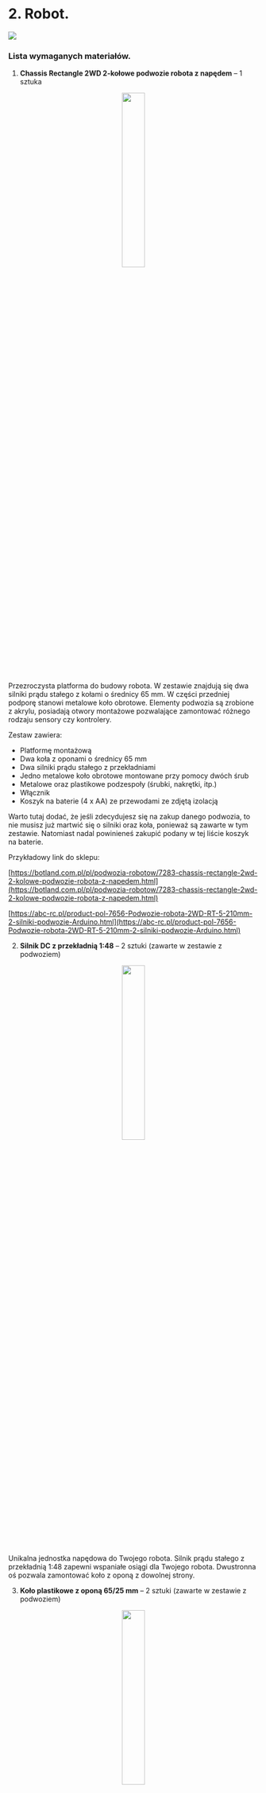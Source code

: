 # 2. **Robot.**

<img src=https://github.com/domiipl/Projekt-Inz-Pliki/blob/master/Instrukta%C5%BC/Zdj%C4%99ciaRobot/image_0.jpg>

### **Lista wymaganych materiałów.**

1. **Chassis Rectangle 2WD 2-kołowe podwozie robota z napędem** – 1 sztuka 
<p align="center">
<img src=https://github.com/domiipl/Projekt-Inz-Pliki/blob/master/Instrukta%C5%BC/Zdj%C4%99ciaRobot/image_1.jpg width="30%" height="30%">
</p>
Przezroczysta platforma do budowy robota. W zestawie znajdują się dwa silniki prądu stałego z kołami o średnicy 65 mm. W części przedniej podporę stanowi metalowe koło obrotowe. Elementy podwozia są zrobione z akrylu, posiadają otwory montażowe pozwalające zamontować różnego rodzaju sensory czy kontrolery.

Zestaw zawiera:

* Platformę montażową
* Dwa koła z oponami o średnicy 65 mm 
* Dwa silniki prądu stałego z przekładniami
* Jedno metalowe koło obrotowe montowane przy pomocy dwóch śrub
* Metalowe oraz plastikowe podzespoły (śrubki, nakrętki, itp.)
* Włącznik
* Koszyk na baterie (4 x AA) ze przewodami ze zdjętą izolacją

Warto tutaj dodać, że jeśli zdecydujesz się na zakup danego podwozia, to nie musisz już martwić się o silniki oraz koła, ponieważ są zawarte w tym zestawie. Natomiast nadal powinieneś zakupić podany w tej liście koszyk na baterie.

Przykładowy link do sklepu:

[https://botland.com.pl/pl/podwozia-robotow/7283-chassis-rectangle-2wd-2-kolowe-podwozie-robota-z-napedem.html](https://botland.com.pl/pl/podwozia-robotow/7283-chassis-rectangle-2wd-2-kolowe-podwozie-robota-z-napedem.html)

[https://abc-rc.pl/product-pol-7656-Podwozie-robota-2WD-RT-5-210mm-2-silniki-podwozie-Arduino.html](https://abc-rc.pl/product-pol-7656-Podwozie-robota-2WD-RT-5-210mm-2-silniki-podwozie-Arduino.html) 

2. **Silnik DC z przekładnią 1:48** – 2 sztuki (zawarte w zestawie z podwoziem)
<p align="center">
<img src=https://github.com/domiipl/Projekt-Inz-Pliki/blob/master/Instrukta%C5%BC/Zdj%C4%99ciaRobot/image_2.jpg width="30%" height="30%">
</p>
Unikalna jednostka napędowa do Twojego robota. Silnik prądu stałego z przekładnią 1:48 zapewni wspaniałe osiągi dla Twojego robota. Dwustronna oś pozwala zamontować koło z oponą z dowolnej strony. 

3. **Koło plastikowe z oponą 65/25 mm** – 2 sztuki (zawarte w zestawie z podwoziem)
<p align="center">
<img src=https://github.com/domiipl/Projekt-Inz-Pliki/blob/master/Instrukta%C5%BC/Zdj%C4%99ciaRobot/image_3.jpg width="30%" height="30%">
</p>
Doskonała ochrona przed aquaplaningiem. Krótka droga hamowania. Bardzo dobra przyczepność na zakrętach. Niski poziom hałasu przez cały okres eksploatacji opony.

4. **Moduł dwukanałowego sterownika silników z L298N**– 1 sztuka
<p align="center">
<img src=https://github.com/domiipl/Projekt-Inz-Pliki/blob/master/Instrukta%C5%BC/Zdj%C4%99ciaRobot/image_4.jpg width="30%" height="30%">
</p>
Umożliwia on sterowanie jednocześnie dwóch silników DC lub jednego silnika krokowego. Kontroler ten pozwala ustawić stałą (pełną) prędkość obrotu kół, lub kontrolować ją sygnałem PWM.

Przykładowy link do sklepu:

[https://abc-rc.pl/product-pol-6196-Modul-sterownika-L298N-do-silnikow-DC-i-krokowych-Arduino.html](https://abc-rc.pl/product-pol-6196-Modul-sterownika-L298N-do-silnikow-DC-i-krokowych-Arduino.html) 

[https://nettigo.pl/products/modul-dwukanalowego-sterownika-silnikow-z-l298n](https://nettigo.pl/products/modul-dwukanalowego-sterownika-silnikow-z-l298n)

5. **Moduł WiFi NodeMCU V3 LoLin ESP-12E(Arduino)** – 1 sztuka
<p align="center">
<img src=https://github.com/domiipl/Projekt-Inz-Pliki/blob/master/Instrukta%C5%BC/Zdj%C4%99ciaRobot/image_5.jpg width="30%" height="30%">
</p>
Przykładowy link do sklepu:

[https://nettigo.pl/products/modul-wifi-nodemcu-v3-lolin-esp-12e](https://nettigo.pl/products/modul-wifi-nodemcu-v3-lolin-esp-12e)

[https://botland.com.pl/pl/moduly-wifi/8241-modul-wifi-esp8266-nodemcu-v3.html](https://botland.com.pl/pl/moduly-wifi/8241-modul-wifi-esp8266-nodemcu-v3.html) 

6. **Kondensator 100uF 16V lub więcej** - 1 sztuka
<p align="center">
<img src=https://github.com/domiipl/Projekt-Inz-Pliki/blob/master/Instrukta%C5%BC/Zdj%C4%99ciaRobot/image_6.png width="30%" height="30%">
</p>
Przykładowy link do sklepu:

[https://botland.com.pl/pl/kondensatory-elektrolityczne-tht/898-kondensator-elektrolityczny-100uf35v-6x12mm-105c-tht-10szt.html](https://botland.com.pl/pl/kondensatory-elektrolityczne-tht/898-kondensator-elektrolityczny-100uf35v-6x12mm-105c-tht-10szt.html)

[https://nettigo.pl/products/zestaw-5-kondensatorow-elektrolitycznych-100-f-35v](https://nettigo.pl/products/zestaw-5-kondensatorow-elektrolitycznych-100-f-35v) 

7. **Dwupozycyjny przełącznik MTS-102** – 1 sztuka
<p align="center">
<img src=https://github.com/domiipl/Projekt-Inz-Pliki/blob/master/Instrukta%C5%BC/Zdj%C4%99ciaRobot/image_7.jpg width="30%" height="30%">
</p>
Przełącznik dźwigniowy, dwupozycyjny, jednosekcyjny, MTS-1.

Dane techniczne:

Rodzaj napięcia AC/DC Obciążenie do 3A przy 250V Obciążenie do 6A przy 125V Wysokość: 33mm Średnica otworu montażowego: 6mm

Jeśli dostaniemy koszyk na ogniwa z włącznikiem, wtedy ta część jest nie potrzebna

Przykładowy link do sklepu:

[https://nettigo.pl/products/dwupozycyjny-przelacznik-mts-102](https://nettigo.pl/products/dwupozycyjny-przelacznik-mts-102)

[https://botland.com.pl/pl/przelaczniki-z-dzwignia/2478-przelacznik-dzwigniowy-on-on-250v3a.html](https://botland.com.pl/pl/przelaczniki-z-dzwignia/2478-przelacznik-dzwigniowy-on-on-250v3a.html)

8. **Koszyk na dwa ogniwa 18650 2S**– 1 sztuka
<p align="center">
<img src=https://github.com/domiipl/Projekt-Inz-Pliki/blob/master/Instrukta%C5%BC/Zdj%C4%99ciaRobot/image_8.jpg width="30%" height="30%">
</p>
Łączy w szereg dwa ogniwa 18650. Daje to od ~7.0 do 8.4 V w zależności od naładowania ogniw. Długi 30-centymetrowy kabel daje się ładnie układać. 

Przykładowy link do sklepu:
[https://botland.com.pl/pl/koszyki-na-baterie/5240-koszyk-na-2-baterie-typu-18650.html](https://botland.com.pl/pl/koszyki-na-baterie/5240-koszyk-na-2-baterie-typu-18650.html) 

[https://abc-rc.pl/product-pol-8528-Koszyk-na-akumulator-2x-18650-3-7V-Li-Ion-koszyczek-na-baterie-ogniwo-z-przewodami.html]
(https://abc-rc.pl/product-pol-8528-Koszyk-na-akumulator-2x-18650-3-7V-Li-Ion-koszyczek-na-baterie-ogniwo-z-przewodami.html) 

Koszyk z włącznikiem:
[https://abc-rc.pl/product-pol-12801-Koszyk-na-akumulator-2x-18650-z-wylacznikiem-koszyczek-z-pokrywa-i-przewodami.html](https://abc-rc.pl/product-pol-12801-Koszyk-na-akumulator-2x-18650-z-wylacznikiem-koszyczek-z-pokrywa-i-przewodami.html) 

9. **Stabilizator liniowy 3.3V  min. 0.8A** – 1 sztuka
<p align="center">
<img src=https://github.com/domiipl/Projekt-Inz-Pliki/blob/master/Instrukta%C5%BC/Zdj%C4%99ciaRobot/image_9.jpg width="30%" height="30%">
</p>
Przykładowy link do sklepu:

[https://nettigo.pl/products/stabilizator-liniowy-3-3v-0-8a](https://nettigo.pl/products/stabilizator-liniowy-3-3v-0-8a)

[https://botland.com.pl/pl/regulatory-napiecia/7685-stabilizator-ldo-33v-ld1117v33-tht-to220.html](https://botland.com.pl/pl/regulatory-napiecia/7685-stabilizator-ldo-33v-ld1117v33-tht-to220.html) 

### **Budowa Robota**

Będąc odpowiednio przygotowanym, możemy przejść do budowy naszego robota. 

**Przygotowanie silników**

Sprawdzamy czy w silnikach mamy zlutowane kabelki, jeśli są to przejdź do kolejnego kroku.

Zdejmujemy najpierw mały kawałek izolacji na kabelkach - około 1 do 2mm, możesz do tego użyć na przykład noża do tapet. Lekko natnij izolację i pociągnij, powinna bez problemu zejść.

Następnie potrzebujemy rozgrzać lutownicę, jeżeli posiadasz zwykłą kolbową - dotknij grotu cyną, jeśli będzie się topić to lutownica jest wystarczająco nagrzana, jeśli jednak posiadasz lutownicę z możliwością regulacji temperatury - ustaw ją w okolicach 400-450 stopni.

Na blaszkę w silniku nakładamy odrobinę cyny.

<img src=https://github.com/domiipl/Projekt-Inz-Pliki/blob/master/Instrukta%C5%BC/Zdj%C4%99ciaRobot/image_10.png>

Odsłonięty kabel przykładamy do blaszki silnika - kolor kabelka jest obecnie nieistotny, polaryzację możemy zmienić później w kodzie robota.

<img src=https://github.com/domiipl/Projekt-Inz-Pliki/blob/master/Instrukta%C5%BC/Zdj%C4%99ciaRobot/image_11.png> 

Przykładamy rozgrzaną lutownicę do odsłoniętego kabelka i nakładamy cynę tak, aby rozgrzała cynę na blaszce i abyśmy mogli przełożyć kabelek przez dziurkę i pokryć go cyną. Oczywiście nie powinieneś ruszać kabelkiem w trakcie lutowania. Po krótkiej chwili lut zastygnie i połączenie będzie gotowe. Powtarzamy tą czynność dla reszty kabelków.

<img src=https://github.com/domiipl/Projekt-Inz-Pliki/blob/master/Instrukta%C5%BC/Zdj%C4%99ciaRobot/image_12.png>

Jeśli korzystasz z koszyka na ogniwa, które podaliśmy w liście części, prawdopodobnie nie będzie musiał lutować kabelków. Jeśli jednak koszyk nie miałby kabli lub miałbyś inny koszyk na baterie, powtórz powyższe czynności.

**Lutowanie włącznika**

Istotnym jest jeszcze dolutowanie przycisku włączenia/wyłączenia, bez tego nasz robot się nie uruchomi. Łapiemy za koszyk na ogniwo i ucinamy czarny kabelek mniej więcej w połowie. Teraz musimy jeszcze zdjąć kawałek izolacji na końcu kabelka od koszyka oraz z obu stron na uciętym kawałku kabelka. 

<img src=https://github.com/domiipl/Projekt-Inz-Pliki/blob/master/Instrukta%C5%BC/Zdj%C4%99ciaRobot/image_13.png>

Następnie przechodzimy do lutowania.

<img src=https://github.com/domiipl/Projekt-Inz-Pliki/blob/master/Instrukta%C5%BC/Zdj%C4%99ciaRobot/image_14.png width="30%" height="30%">

Kabelek, który został odcięty lutujemy do blaszki w  miejscu, w którym znajduje się "I" na przycisku, a w miejscu “O” powinniśmy dolutować czarny kabel, który wychodzi od koszyka na ogniwa. “I” oznacza włączony, a “O” wyłączony.

<img src=https://github.com/domiipl/Projekt-Inz-Pliki/blob/master/Instrukta%C5%BC/Zdj%C4%99ciaRobot/image_15.png width="30%" height="30%">

<img src=https://github.com/domiipl/Projekt-Inz-Pliki/blob/master/Instrukta%C5%BC/Zdj%C4%99ciaRobot/image_16.png>

Po zakończonym lutowaniu dobrze jest wgrać kod do robota, tak dla wygody. Opis jak to zrobić znajdziesz w kolejnym dziale nazwanym "Kod do robota".

**Przygotowanie podwozia**

Musimy odpowiednio wywiercić otwory w podwoziu, tak aby móc zamontować części w odpowiednich miejscach. Przykładamy koszyki od akumulatorów i zaznaczamy markerem miejsca, w których następnie wiercimy otwory. 

<img src=https://github.com/domiipl/Projekt-Inz-Pliki/blob/master/Instrukta%C5%BC/Zdj%C4%99ciaRobot/image_17.png>
<img src=https://github.com/domiipl/Projekt-Inz-Pliki/blob/master/Instrukta%C5%BC/Zdj%C4%99ciaRobot/image_18.png>

Do wiercenia używamy wiertła 3mm. 

Czynności powtarzamy dla kontrolera DC. 

Na koniec odklejamy jeszcze folię zabezpieczającą podwozie.

<img src=https://github.com/domiipl/Projekt-Inz-Pliki/blob/master/Instrukta%C5%BC/Zdj%C4%99ciaRobot/image_19.png><img src=https://github.com/domiipl/Projekt-Inz-Pliki/blob/master/Instrukta%C5%BC/Zdj%C4%99ciaRobot/image_20.png width="50%" height="50%">

**Montaż części**

Łapiemy za śrubokręt krzyżakowy oraz śrubki i przykręcamy do podwozia silniki w uchwytach montażowych.
<p>
<p align="left"><img src=https://github.com/domiipl/Projekt-Inz-Pliki/blob/master/Instrukta%C5%BC/Zdj%C4%99ciaRobot/image_21.png></p><p align-"right"><img src=https://github.com/domiipl/Projekt-Inz-Pliki/blob/master/Instrukta%C5%BC/Zdj%C4%99ciaRobot/image_22.png></p>
</p>
<img src=https://github.com/domiipl/Projekt-Inz-Pliki/blob/master/Instrukta%C5%BC/Zdj%C4%99ciaRobot/image_23.png>

Następnie montujemy części, dla których wywierciliśmy otwory w punkcie powyżej, czyli kontroler DC oraz koszyk na ogniwa.

<img src=https://github.com/domiipl/Projekt-Inz-Pliki/blob/master/Instrukta%C5%BC/Zdj%C4%99ciaRobot/image_24.png><img src=https://github.com/domiipl/Projekt-Inz-Pliki/blob/master/Instrukta%C5%BC/Zdj%C4%99ciaRobot/image_25.png>

Przykręcamy również koło obrotowe, dla którego zrobiono miejsca na przodzie podwozia.

<img src=https://github.com/domiipl/Projekt-Inz-Pliki/blob/master/Instrukta%C5%BC/Zdj%C4%99ciaRobot/image_26.png><img src=https://github.com/domiipl/Projekt-Inz-Pliki/blob/master/Instrukta%C5%BC/Zdj%C4%99ciaRobot/image_27.png>

Po zamontowaniu wszystkich części, polecamy użyć pistoletu na klej i zakleić koło obrotowe. Dzięki temu, robot będzie bardziej stabilny podczas jazdy. Uważaj tylko żeby przyklejone koło było ustawione prosto, inaczej robot będzie niepotrzebnie skręcał w trakcie jazdy.

<img src=https://github.com/domiipl/Projekt-Inz-Pliki/blob/master/Instrukta%C5%BC/Zdj%C4%99ciaRobot/image_28.png>

**Połączenie części**

Zaczynamy od połączenia kabli silników do wejść na kontrolerze DC - są to skręcane, skrajne podwójne wejścia. To jak podłączysz silniki nie ma w tym momencie znaczenia. Po skończeniu robota przetestuj go i zamień w razie potrzeby kable od silników.

Następnie czas podpiąć zasilanie. Jeśli korzystasz z płytki drukowanej, na płytce masz wyprowadzone odpowiednie piny do zasilania kontrolera DC, a zasilanie Node’a idzie prosto z regulatora napięcia do odpowiednich wejść. Jeśli używasz płytki uniwersalnej, wlutuj regulator napięcia w płytkę oraz połącz ze sobą odpowiednie piny regulatora i Node’a (Regulator -> NodeMCU)

* Output -> 3.3V
* GND -> GND

Pamiętaj aby do wejścia Input regulatora podpiąć + od zasilania.
Bezpośrednio z zasilania, podłącz się kabelkami do wejść 12V i GND w DC Controlerze (Zasilanie -> DC Controller)

* 12V -> 12V
* GND -> GND

Na płytce mamy dwie sekcje po 3 piny, odpowiadające pinom D1,D2,D3 oraz D5,D6,D7 znajdującym się w NodeMCU.

Podłączamy je zgodnie z opisem poniżej (NodeMCU -> DC Controller)

* D1 -> IN4
* D2 -> IN3
* D3 -> ENA
* D5 -> IN1
* D6 -> IN2
* D7 -> ENB

Oczywiście możesz piny podłączyć w inny, np. bardziej uporządkowany sposób. Pamiętaj jednak aby nanieść zmiany w kodzie. Pamiętaj również, że piny w NodeMCU nie są numerowane w kodzie tak, jak jest to opisane na płytce. Skorzystaj np. z tego schematu by sprawdzić piny:

<img src=https://github.com/domiipl/Projekt-Inz-Pliki/blob/master/Instrukta%C5%BC/Zdj%C4%99ciaRobot/image_30.png >

### **Kod do robota**

Cały, gotowy do wgrania kod do robota znajdziesz pod tym linkiem:

[Kod do robota](https://github.com/domiipl/Projekt-Inz-Pliki/blob/master/Kod%20-%20robot/Robot.ino)

**Instalacja kodu**

Pobierz plik z kodem i otwórz go w Arduino IDE. Następnie podłącz robota do swojego komputera. Mając otwarty plik z kodem w IDE oraz podłączonego robota, wciśnij ikonę strzałki w programie i poczekaj aż kod zostanie wgrany do robota.

<img src=https://github.com/domiipl/Projekt-Inz-Pliki/blob/master/Instrukta%C5%BC/Zdj%C4%99ciaRobot/image_29.png>

A jeśli interesuje Cię co się w tym kodzie znajduje, poniżej opiszę kod krok po kroku.

**Opis kodu**

Zacznijmy od dołączenia odpowiedniej biblioteki, która odpowiedzialna będzie za obsługę ESP8266.
```
#include <ESP8266WiFi.h>
```
Następnie definiujemy nazwę sieci, jeśli zmienna APSSID, w której umieszczamy nazwę naszej sieci nie jest zdefiniowana, to deklarujemy ją warunkowo.
```
#ifndef APSSID 
#define APSSID "Robot"
#endif
```
I powtarzamy czynność dla zmiennej PORT.
```
#ifndef PORT 
#define PORT 12345
#endif
```
Przechodzimy do zdefiniowania zmiennej odpowiedzialnej za przechowywanie serwera.
```
WiFiServer server(PORT); 
const char *ssid = APSSID;
```
Na koniec definiujemy zmienne odpowiadające za piny do silników, prędkość, czas jazdy pojazdu i diodę LED.
```
int IN1=12;   
int IN2=14;   
int IN3=4;    
int IN4=5;    
int ENA=0;    
int ENB=13;   
int multi_=1;  
int time_=250;
int led=2;
```
Musimy teraz napisać funkcje odpowiedzialne za sterowanie robotem w obu trybach, więc  przejdziemy do napisania pierwszej z funkcji odpowiedzialnej za sterowanie robotem. Funkcja będzie przyjmować argumenty odpowiedzialne za stany silników, mnożnik prędkości oraz czas poruszania.
```
void drive(int I1, int I2, int I3, int I4, int multi, int t){
```
Następnie zapisujemy ustawienia stanów silników.
```
digitalWrite(IN1,I1);
digitalWrite(IN2,I2);
digitalWrite(IN3,I3);
digitalWrite(IN4,I4);
```
I przechodzimy do napisania pętli odpowiedzialnej za płynne rozpędzanie naszego pojazdu.
```
Serial.println("Akceleracja:");
for(int i = 0; i < 1024; i += multi){
```
Ustawiamy prędkości silników.
```
analogWrite(ENA,i);
analogWrite(ENB,i);
Serial.print(i);
Serial.print("...");
delay(1);
}
```
Skoro już rozpędziliśmy naszego robota, musimy teraz napisać pętlę odpowiedzialną za jego płynne hamowanie.
```
delay(t);
Serial.println("Hamowanie:");
for(int i = 1024; i > 0; i -= multi){
```
Tak jak przy rozpędzaniu, ustawiamy prędkości silników również przy hamowaniu i kończymy jedną z funkcji odpowiedzialną za sterowanie.
```
analogWrite(ENA,i);
analogWrite(ENB,i);
Serial.print(i);
Serial.print("...");
delay(1);
 }
}
```
Przejdźmy teraz do napisania drugiej z funkcji, tym razem odpowiedzialnej za swobodne sterowanie pojazdem. Funkcja będzie przyjmować argumenty odpowiedzialne za stany silników.
```
void freeDrive(int I1, int I2, int I3, int I4){
```
Ustawiamy prędkość na 100%, tak aby mieć jak najwięcej zabawy podczas korzystania z pojazdu w danym trybie.
```
analogWrite(ENA,1024);
analogWrite(ENB,1024);
```
Zapisujemy ustawienia stanów silników i zamykamy drugą z funkcji odpowiedzialnych za sterowanie.
```
digitalWrite(IN1,I1);
digitalWrite(IN2,I2);
digitalWrite(IN3,I4);
digitalWrite(IN4,I4); 
}
```
Następnie piszemy małą funkcję odpowiedzialną za zapisywanie ustawień użytkownika dotyczących prędkości oraz czasu poruszania pojazdu.
```
void setVars(int multi, int t){ 
  multi_ = multi;
  time_ = t;
}
```
Potrzebna będzie jeszcze funkcja z ustawieniami pinów oraz wifi.
```
void setup(){
```
Ustawiamy wcześniej zdefiniowanym pinom tryb wyjścia.
```
pinMode(IN1,OUTPUT); 
pinMode(IN2,OUTPUT); 
pinMode(IN3,OUTPUT); 
pinMode(IN4,OUTPUT); 
pinMode(ENA,OUTPUT); 
pinMode(ENB,OUTPUT);
```
Następnie ustawiamy tryb WiFi jako tryb dostępu (Access Point) i dla pewności wykonujemy rozłączenie z siecią. Tak na wypadek gdyby został wykonany soft reset.
```
WiFi.mode(WIFI_STA); 
WiFi.disconnect();
delay(100);
```
Rozpoczynamy sesje dla serial monitora.
```
Serial.begin(115200); 
Serial.println();
Serial.print("Konfiguracja AP...");
```
Ustawiamy adres ip, bramę domyślną oraz maskę robota i następnie zapisujemy konfigurację sieci. Warto tutaj dodać, że oktety w programie dla adresu ip, bramy oraz maski są oddzielone przecinkiem, a nie kropką tak jak się domyślnie przyjęło.
```
IPAddress ip(192,168,1,200);
IPAddress gateway(192,168,1,254);
IPAddress subnet(255,255,255,0);
WiFi.softAPConfig(ip, gateway, subnet);
```
Następnie włączamy tryb dostępu (Access Point)
```
WiFi.softAP(ssid);
IPAddress myIP = WiFi.softAPIP();
```
oraz pobieramy adres IP i wyświetlamy go w monitorze.
```
Serial.print("AP IP: ");
Serial.println(myIP);
```
Rozpoczynamy sesje serwera TCP.
```
server.begin();
```
Na końcu ustawień dla pewności zatrzymujemy silniki i kończymy funkcję z ustawieniami.
```
digitalWrite(IN1,LOW);
digitalWrite(IN2,LOW); 
digitalWrite(IN3,LOW); 
digitalWrite(IN4,LOW); 
analogWrite(ENA,0);
analogWrite(ENB,0);
}
```
Została ostatnia z funkcji. Mianowicie funkcja odpowiedzialna za sprawdzanie czy klient ( w tym wypadku mata) jest podłączony, odczytywanie komend a następnie ich wykonanie.
```
void loop(){
```
Na początku zapisujemy informacje o połączonym kliencie.
```
WiFiClient client = server.available();
```
Następnie sprawdzamy warunkowo czy zmienna z klientem istnieje oraz czy sam klient jest już podłączony.
```
if (client){
 if(client.connected()){
  Serial.println("Client Connected"); 
 }
```
Tworzymy pętle, która będzie się wykonywać, jeśli klient jest połączony z robotem oraz dopóki liczba połączonych użytkowników będzie większa niż zero.
```
while(client.connected()){
while(client.available()>0){
```
Teraz trzeba odczytać sekwencję znaków przesyłanych przez użytkownika (matę). Sekwencja ta kończyć się będzie znakiem nowej lini.
```
String line = client.readStringUntil('\n');
```
Następnie tworzymy tablice znaków (char), konwertujemy wcześniej odczytaną sekwencję do pojedynczych znaków i zapisujemy je w utworzonej tablicy znaków.
```
char cmd[line.length()+1]; 
line.toCharArray(cmd, line.length()+1);
```
Przechodzimy do pętli, która będzie wykonywała komendy znajdujące się w tablicy.
```
for(int i = 0; i < line.length()+1; i ++){
```
Teraz musimy sprawdzać komendy switchem i następnie wykonać je odpowiednimi case’ami. Każdy przypadek (case) zawiera funkcję "drive" lub “freeDrive”, która zostanie wykonana z argumentami dla konkretnej komendy.
```
switch(cmd[i]){
  case 'u': 
    drive(HIGH, LOW, HIGH, LOW, multi_, time_);
    break;
  case 'd':
    drive(LOW, HIGH, LOW, HIGH, multi_, time_);
    break;
  case 'r':
    drive(LOW, HIGH, HIGH, LOW, multi_, time_);
    break;
  case 'l':
    drive(HIGH, LOW, LOW, HIGH, multi_, time_);
    break;
  case 'z':
    freeDrive(HIGH, LOW, HIGH, LOW);
    break;
  case 'x':
    freeDrive(LOW, HIGH, LOW, HIGH);
    break;
  case 'c':
    freeDrive(LOW, HIGH, HIGH, LOW);
    break;
  case 'v':
    freeDrive(HIGH, LOW, LOW, HIGH);
    break;
```
Na końcu switcha dodajemy jeszcze przypadek, w którym użytkownik podaje nieznane komendy i wykonujemy w niej funkcję drive z argumentami zatrzymującymi pojazd.
```
default:
  drive(LOW,LOW,LOW,LOW,1,0);
  break;
 }
}
```
Odczytujemy jeszcze komendy podane przez serial monitor, gdy aktywna jest jego sesja.
```
while(Serial.available()>0){
   client.write(Serial.read());
  }
 }
}
```
Na koniec zatrzymujemy połączenie z użytkownikiem.
```
client.stop();
  Serial.println("Client disconnected");    
  }
}
```
